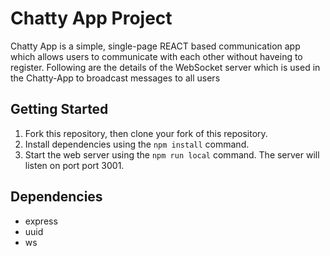 # Chatty App Project

Chatty App is a simple, single-page REACT based communication app which allows users to communicate with each other without haveing to register. Following are the details of the WebSocket server which is used in the Chatty-App to broadcast messages to all users

## Getting Started

1. Fork this repository, then clone your fork of this repository.
2. Install dependencies using the `npm install` command.
3. Start the web server using the `npm run local` command. The server will listen on port port 3001.

## Dependencies

- express
- uuid
- ws